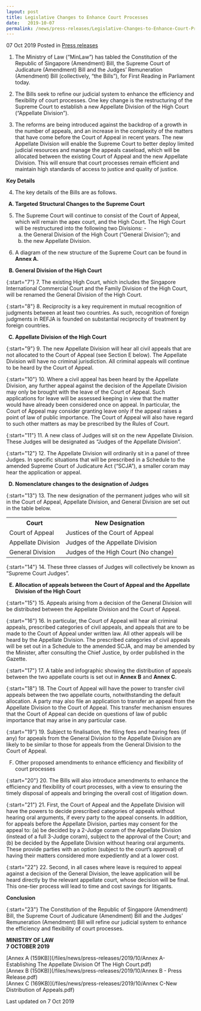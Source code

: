 ```yaml
---
layout: post
title: Legislative Changes to Enhance Court Processes
date:   2019-10-07
permalink: /news/press-releases/Legislative-Changes-to-Enhance-Court-Processes
---
```


07 Oct 2019 Posted in [Press releases](/news/press-releases)


1. The Ministry of Law (“MinLaw”) has tabled the Constitution of the Republic of Singapore (Amendment) Bill, the Supreme Court of Judicature (Amendment) Bill and the Judges’ Remuneration (Amendment) Bill (collectively, “the Bills”), for First Reading in Parliament today. 

2. The Bills seek to refine our judicial system to enhance the efficiency and flexibility of court processes. One key change is the restructuring of the Supreme Court to establish a new Appellate Division of the High Court (“Appellate Division”).

3. The reforms are being introduced against the backdrop of a growth in the number of appeals, and an increase in the complexity of the matters that have come before the Court of Appeal in recent years. The new Appellate Division will enable the Supreme Court to better deploy limited judicial resources and manage the appeals caseload, which will be allocated between the existing Court of Appeal and the new Appellate Division. This will ensure that court processes remain efficient and maintain high standards of access to justice and quality of justice. 

**Key Details**

<ol start="4">
<li>The key details of the Bills are as follows. </li>
</ol>

<ol style="list-style-type: upper-alpha; font-weight: bold">
<li>Targeted Structural Changes to the Supreme Court</li>
</ol>

<ol start="5">
<li>The Supreme Court will continue to consist of the Court of Appeal, which will remain the apex court, and the High Court. The High Court will be restructured into the following two Divisions: -

<ol style="list-style-type: lower-alpha">
<li>the General Division of the High Court (“General Division”); and </li>
<li>the new Appellate Division. </li>
</ol>
</li>

</ol>

<ol start="6">
<li> A diagram of the new structure of the Supreme Court can be found in <strong>Annex A.</strong> </li>
</ol>

<ol start="2" style="list-style-type: upper-alpha; font-weight:bold">
<li>General Division of the High Court </li>
</ol>

{:start="7"} 
7. The existing High Court, which includes the Singapore International Commercial Court and the Family Division of the High Court, will be renamed the General Division of the High Court. 

{:start="8"} 
8. Reciprocity is a key requirement in mutual recognition of judgments between at least two countries. As such, recognition of foreign judgments in REFJA is founded on substantial reciprocity of treatment by foreign countries.

<ol start="3" style="list-style-type: upper-alpha; font-weight:bold">
<li>Appellate Division of the High Court </li>
</ol>

{:start="9"} 
9. The new Appellate Division will hear all civil appeals that are not allocated to the Court of Appeal (see Section E below). The Appellate Division will have no criminal jurisdiction. All criminal appeals will continue to be heard by the Court of Appeal. 

{:start="10"} 
10. Where a civil appeal has been heard by the Appellate Division, any further appeal against the decision of the Appellate Division may only be brought with the leave of the Court of Appeal. Such applications for leave will be assessed keeping in view that the matter would have already been considered once on appeal. In particular, the Court of Appeal may consider granting leave only if the appeal raises a point of law of public importance. The Court of Appeal will also have regard to such other matters as may be prescribed by the Rules of Court.

{:start="11"} 
11. A new class of Judges will sit on the new Appellate Division. These Judges will be designated as “Judges of the Appellate Division”.

{:start="12"} 
12. The Appellate Division will ordinarily sit in a panel of three Judges. In specific situations that will be prescribed in a Schedule to the amended Supreme Court of Judicature Act (“SCJA”), a smaller coram may hear the application or appeal. 

<ol start="4" style="list-style-type: upper-alpha; font-weight:bold">
<li>Nomenclature changes to the designation of Judges </li>
</ol>

{:start="13"} 
13. The new designation of the permanent judges who will sit in the Court of Appeal, Appellate Division, and General Division are set out in the table below. 

<table class="table-v">
<tr>
<th>Court</th>
<th>New Designation</th>
</tr>
<tr>
<td>Court of Appeal</td>
<td>Justices of the Court of Appeal</td>
</tr>
<tr>
<td>Appellate Division </td>
<td>Judges of the Appellate Division</td>
</tr>
<tr>
<td>General Division </td>
<td>Judges of the High Court
(No change)
</td>
</tr>
</table>

{:start="14"} 
14. These three classes of Judges will collectively be known as “Supreme Court Judges”.

<ol start="5" style="list-style-type: upper-alpha; font-weight:bold">
<li>Allocation of appeals between the Court of Appeal and the Appellate Division of the High Court </li>
</ol>

{:start="15"} 
15. Appeals arising from a decision of the General Division will be distributed between the Appellate Division and the Court of Appeal. 

{:start="16"} 
16. In particular, the Court of Appeal will hear all criminal appeals, prescribed categories of civil appeals, and appeals that are to be made to the Court of Appeal under written law. All other appeals will be heard by the Appellate Division. The prescribed categories of civil appeals will be set out in a Schedule to the amended SCJA, and may be amended by the Minister, after consulting the Chief Justice, by order published in the Gazette.

{:start="17"} 
17. A table and infographic showing the distribution of appeals between the two appellate courts is set out in **Annex B** and **Annex C**.

{:start="18"} 
18. The Court of Appeal will have the power to transfer civil appeals between the two appellate courts, notwithstanding the default allocation. A party may also file an application to transfer an appeal from the Appellate Division to the Court of Appeal. This transfer mechanism ensures that the Court of Appeal can decide on questions of law of public importance that may arise in any particular case.

{:start="19"} 
19. Subject to finalisation, the filing fees and hearing fees (if any) for appeals from the General Division to the Appellate Division are likely to be similar to those for appeals from the General Division to the Court of Appeal. 

<ol start="6" style="list-style-type: upper-alpha">
<li>Other proposed amendments to enhance efficiency and flexibility of court processes </li>
</ol>

{:start="20"} 
20. The Bills will also introduce amendments to enhance the efficiency and flexibility of court processes, with a view to ensuring the timely disposal of appeals and bringing the overall cost of litigation down. 

{:start="21"} 
21. First, the Court of Appeal and the Appellate Division will have the powers to decide prescribed categories of appeals without hearing oral arguments, if every party to the appeal consents. In addition, for appeals before the Appellate Division, parties may consent for the appeal to: (a) be decided by a 2-Judge coram of the Appellate Division (instead of a full 3-Judge coram), subject to the approval of the Court; and (b) be decided by the Appellate Division without hearing oral arguments. These provide parties with an option (subject to the court’s approval) of having their matters considered more expediently and at a lower cost.

{:start="22"} 
22. Second, in all cases where leave is required to appeal against a decision of the General Division, the leave application will be heard directly by the relevant appellate court, whose decision will be final. This one-tier process will lead to time and cost savings for litigants.

**Conclusion**

{:start="23"} 
The Constitution of the Republic of Singapore (Amendment) Bill, the Supreme Court of Judicature (Amendment) Bill and the Judges’ Remuneration (Amendment) Bill will refine our judicial system to enhance the efficiency and flexibility of court processes. 



**MINISTRY OF LAW**  
**7 OCTOBER 2019**


[Annex A (159KB)](/files/news/press-releases/2019/10/Annex A-Establishing The Appellate Division Of The High Court.pdf)   
[Annex B (150KB)](/files/news/press-releases/2019/10/Annex B - Press Release.pdf)   
[Annex C (169KB)](/files/news/press-releases/2019/10/Annex C-New Distribution of Appeals.pdf)    


<p class="right-side-updated">Last updated on 7 Oct 2019</p>
